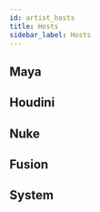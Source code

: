 ```yaml
---
id: artist_hosts
title: Hosts
sidebar_label: Hosts
---
```


## Maya

## Houdini

## Nuke

## Fusion

## System
